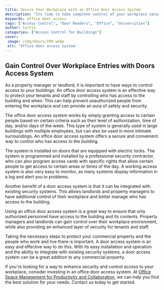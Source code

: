 ```yaml
---
title: Secure Your Workplace with an Office Door Access System
description: "Its time to take complete control of your workplace security with an office door access system Learn more about the benefits and how to get started with this easy to use security solution"
keywords: office door access
tags: ["Access Control", "Door Readers", "Office", "Universities"]
author: Curtis
categories: ["Access Control for Buildings"]
cover: 
 image: /img/doors/299.webp
 alt: 'Office door access system'
---
```

## Gain Control Over Workplace Entries with Doors Access System

As a property manager or landlord, it is important to have ways to control access to your buildings. An office door access system is an effective way to protect your tenants and staff by controlling who has access to the building and when. This can help prevent unauthorized people from entering the workplace and can provide an aura of safety and security.

The office door access system works by simply granting access to certain people based on certain criteria such as their level of authorization, time of day, and/or days of the week. This type of system is generally used in large buildings with multiple employees, but can also be used in more intimate surroundings. An office door access system offers a secure and convenient way to control who has access to the building.

The system is installed on doors that are equipped with electric locks. The system is programmed and installed by a professional security contractor, who can also program access cards with specific rights that allow certain people to get access to certain areas or times of the day. A working access system is also very easy to monitor, as many systems display information in a log and alert you to problems.

Another benefit of a door access system is that it can be integrated with existing security systems. This allows landlords and property managers to have additional control of their workplace and better manage who has access to the building.

Using an office door access system is a great way to ensure that only authorized personnel have access to the building and its contents. Property managers and landlords can gain control over their workplace environment, while also providing an enhanced layer of security for tenants and staff. 

Taking the necessary steps to protect your commercial property and the people who work and live there is important. A door access system is an easy and effective way to do this. With its easy installation and operation and the ability to integrate with existing security systems, a door access system can be a great addition to any commercial property.

If you're looking for a way to enhance security and control access to your workplace, consider investing in an office door access system. At [Office Space Management for Productivity and Collaboration](/office), we can help you find the best solution for your needs. Contact us today to get started.
